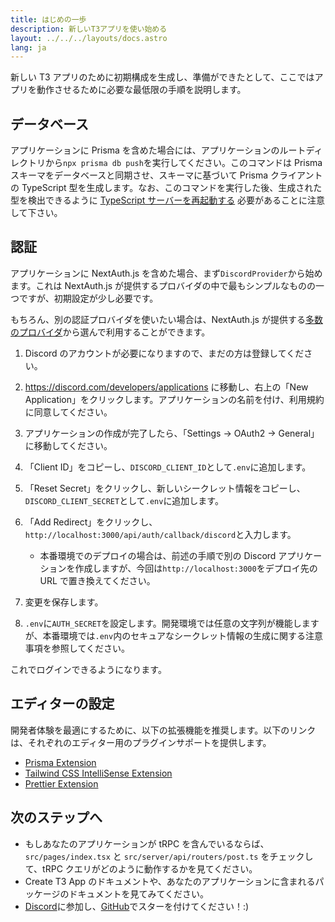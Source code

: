```yaml
---
title: はじめの一歩
description: 新しいT3アプリを使い始める
layout: ../../../layouts/docs.astro
lang: ja
---
```


新しい T3 アプリのために初期構成を生成し、準備ができたとして、ここではアプリを動作させるために必要な最低限の手順を説明します。

## データベース

アプリケーションに Prisma を含めた場合には、アプリケーションのルートディレクトリから`npx prisma db push`を実行してください。このコマンドは Prisma スキーマをデータベースと同期させ、スキーマに基づいて Prisma クライアントの TypeScript 型を生成します。なお、このコマンドを実行した後、生成された型を検出できるように [TypeScript サーバーを再起動する](https://tinytip.co/tips/vscode-restart-ts/) 必要があることに注意して下さい。

## 認証

アプリケーションに NextAuth.js を含めた場合、まず`DiscordProvider`から始めます。これは NextAuth.js が提供するプロバイダの中で最もシンプルなものの一つですが、初期設定が少し必要です。

もちろん、別の認証プロバイダを使いたい場合は、NextAuth.js が提供する[多数のプロバイダ](https://next-auth.js.org/providers/)から選んで利用することができます。

1. Discord のアカウントが必要になりますので、まだの方は登録してください。
2. https://discord.com/developers/applications に移動し、右上の「New Application」をクリックします。アプリケーションの名前を付け、利用規約に同意してください。
3. アプリケーションの作成が完了したら、「Settings → OAuth2 → General」に移動してください。
4. 「Client ID」をコピーし、`DISCORD_CLIENT_ID`として`.env`に追加します。
5. 「Reset Secret」をクリックし、新しいシークレット情報をコピーし、`DISCORD_CLIENT_SECRET`として`.env`に追加します。
6. 「Add Redirect」をクリックし、`http://localhost:3000/api/auth/callback/discord`と入力します。

   - 本番環境でのデプロイの場合は、前述の手順で別の Discord アプリケーションを作成しますが、今回は`http://localhost:3000`をデプロイ先の URL で置き換えてください。

7. 変更を保存します。
8. `.env`に`AUTH_SECRET`を設定します。開発環境では任意の文字列が機能しますが、本番環境では`.env`内のセキュアなシークレット情報の生成に関する注意事項を参照してください。

これでログインできるようになります。

## エディターの設定

開発者体験を最適にするために、以下の拡張機能を推奨します。以下のリンクは、それぞれのエディター用のプラグインサポートを提供します。

- [Prisma Extension](https://www.prisma.io/docs/guides/development-environment/editor-setup)
- [Tailwind CSS IntelliSense Extension](https://tailwindcss.com/docs/editor-setup)
- [Prettier Extension](https://prettier.io/docs/en/editors.html)

## 次のステップへ

- もしあなたのアプリケーションが tRPC を含んでいるならば、`src/pages/index.tsx` と `src/server/api/routers/post.ts` をチェックして、tRPC クエリがどのように動作するかを見てください。
- Create T3 App のドキュメントや、あなたのアプリケーションに含まれるパッケージのドキュメントを見てみてください。
- [Discord](https://t3.gg/discord)に参加し、[GitHub](https://github.com/t3-oss/create-t3-app)でスターを付けてください！:)
